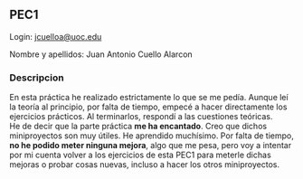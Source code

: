 ## PEC1

Login: jcuelloa@uoc.edu

Nombre y apellidos: Juan Antonio Cuello Alarcon

### **Descripcion**
En esta práctica he realizado estrictamente lo que se me pedía. Aunque leí la teoría al principio, por falta de tiempo, empecé a hacer directamente los ejercicios prácticos. Al terminarlos, respondí a las cuestiones teóricas.  
He de decir que la parte práctica **me ha encantado**. Creo que dichos miniproyectos son muy útiles. He aprendido muchísimo. Por falta de tiempo, **no he podido meter ninguna mejora**, algo que me pesa, pero voy a intentar por mi cuenta volver a los ejercicios de esta PEC1 para meterle dichas mejoras o probar cosas nuevas, incluso a hacer los otros miniproyectos.
